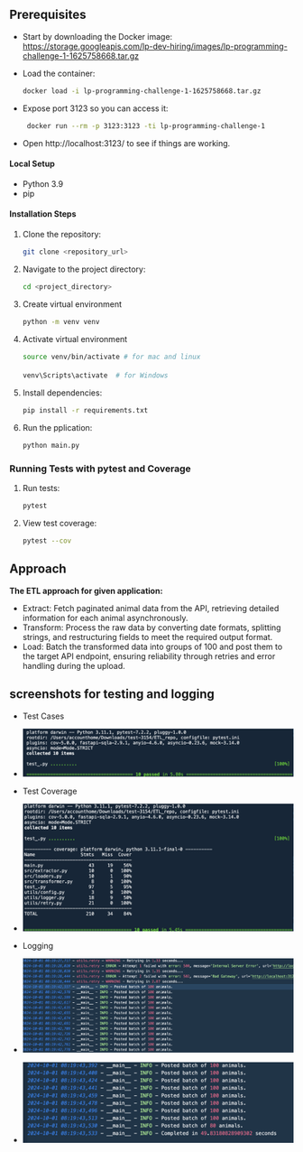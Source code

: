 ## Prerequisites

- Start by downloading the Docker image:
    https://storage.googleapis.com/lp-dev-hiring/images/lp-programming-challenge-1-1625758668.tar.gz
    
- Load the container: 
   ```bash
   docker load -i lp-programming-challenge-1-1625758668.tar.gz
   ```

- Expose port 3123 so you can access it: 

   ```bash
    docker run --rm -p 3123:3123 -ti lp-programming-challenge-1
    ```
- Open http://localhost:3123/ to see if things are working.


#### Local Setup
- Python 3.9
- pip


#### Installation Steps
1. Clone the repository:
   ```bash
   git clone <repository_url>
   ```

2. Navigate to the project directory:
   ```bash
   cd <project_directory>
   ```
3. Create virtual environment
    ```bash
    python -m venv venv
    ```
4. Activate virtual environment
    
    ```bash
    source venv/bin/activate # for mac and linux

    venv\Scripts\activate  # for Windows
    ```
5. Install dependencies:
   ```bash
   pip install -r requirements.txt
   ```

6. Run the  pplication:
   ```bash
   python main.py   
   ```

### Running Tests with pytest and Coverage
1. Run tests:
    ```bash
   pytest
    ```
2. View test coverage:
    ```bash
   pytest --cov
    ```

## Approach

**The ETL approach for given application:**
- Extract: Fetch paginated animal data from the API, retrieving detailed information for each animal asynchronously.
- Transform: Process the raw data by converting date formats, splitting strings, and restructuring fields to meet the required output format.
- Load: Batch the transformed data into groups of 100 and post them to the target API endpoint, ensuring reliability through retries and error handling during the upload.

## screenshots for testing and logging

- Test Cases
- ![Test Cases](screenshots/testcases.png)

- Test Coverage
- ![Test Coverage](screenshots/coverage.png)

- Logging 
- ![Logging 1](screenshots/logging1.png)

- ![Logging 2](screenshots/logging2.png)

